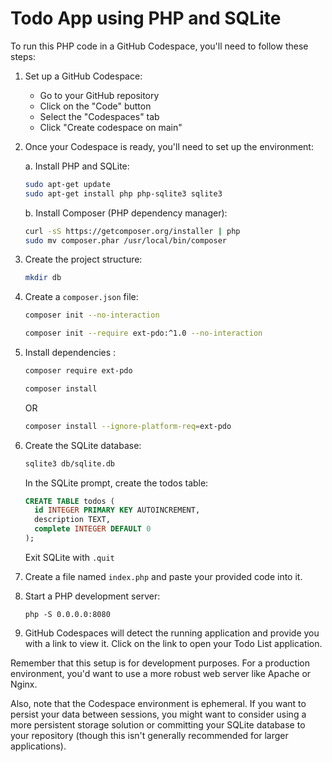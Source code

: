 # Todo App using PHP and SQLite

To run this PHP code in a GitHub Codespace, you'll need to follow these steps:

1. Set up a GitHub Codespace:
   - Go to your GitHub repository
   - Click on the "Code" button
   - Select the "Codespaces" tab
   - Click "Create codespace on main"

2. Once your Codespace is ready, you'll need to set up the environment:

   a. Install PHP and SQLite:
      ```sh
      sudo apt-get update
      sudo apt-get install php php-sqlite3 sqlite3
      ```

   b. Install Composer (PHP dependency manager):
      ```sh
      curl -sS https://getcomposer.org/installer | php
      sudo mv composer.phar /usr/local/bin/composer
      ```

3. Create the project structure:
   ```sh
   mkdir db
   ```

4. Create a `composer.json` file:
   ```sh
   composer init --no-interaction
   ```

   

   ```sh
   composer init --require ext-pdo:^1.0 --no-interaction
   ```

5. Install dependencies <!--(in this case, just PDO)-->:
   ```sh
   composer require ext-pdo
   ```

   ```sh
   composer install
   ```

   OR

   ```sh
   composer install --ignore-platform-req=ext-pdo
   ```

6. Create the SQLite database:
   ```sh
   sqlite3 db/sqlite.db
   ```
   
   In the SQLite prompt, create the todos table:
   ```sql
   CREATE TABLE todos (
     id INTEGER PRIMARY KEY AUTOINCREMENT,
     description TEXT,
     complete INTEGER DEFAULT 0
   );
   ```
   Exit SQLite with `.quit`

7. Create a file named `index.php` and paste your provided code into it.

8. Start a PHP development server:
   ```
   php -S 0.0.0.0:8080
   ```

9. GitHub Codespaces will detect the running application and provide you with a link to view it. Click on the link to open your Todo List application.

Remember that this setup is for development purposes. For a production environment, you'd want to use a more robust web server like Apache or Nginx.

Also, note that the Codespace environment is ephemeral. If you want to persist your data between sessions, you might want to consider using a more persistent storage solution or committing your SQLite database to your repository (though this isn't generally recommended for larger applications).

